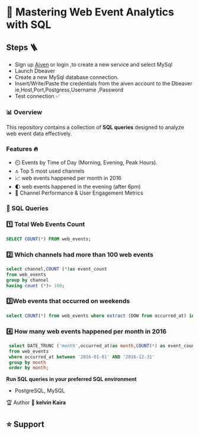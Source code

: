 # 🔮 Mastering Web Event Analytics with SQL ## 
## Steps 🪜
- Sign up [Aiven](https://aiven.io) or login ,to create a new service and select MySql
- Launch Dbeaver
- Create a new MySql database connection.
- Insert/Write/Paste the credentials from the aiven account to the Dbeaver ie,Host,Port,Postgress,Username ,Password
- Test connection ✅

### 📊 Overview
This repository contains a collection of **SQL queries** designed to analyze web event data effectively.
### Features 🔥
- ⏲️ Events by Time of Day (Morning, Evening, Peak Hours).
- 🔝 Top 5 most used channels
- 📈  web events happened per month in 2016
- 🌓  web events happened in the evening (after 6pm)
- 🎯  Channel Performance & User Engagement Metrics

### 📁 SQL Queries 
### 1️⃣ **Total Web Events Count**
```sql
SELECT COUNT(*) FROM web_events;
```
### 2️⃣ **Which channels had more than 100 web events**
``` Sql
select channel,COUNT (*)as event_count
from web_events
group by channel
having count (*)> 100;
```
### 3️⃣**Web events that occurred on weekends**
``` sql
select COUNT(*) from web_events where extract (DOW from occurred_at) in (0,6);
```
### 4️⃣ **How many web events happened per month in 2016**
```sql
 select DATE_TRUNC ('month',occurred_at)as month,COUNT(*) as event_count
 from web_events 
 where occurred_at between '2016-01-01' AND '2016-12-31'
 group by month 
 order by month;
```

**Run SQL queries in your preferred SQL environment**
   - PostgreSQL, MySQL

🏆 Author
👤 **kelvin Kaira** 
## ⭐ Support

